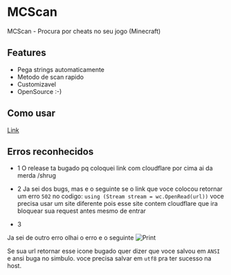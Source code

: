 # MCScan
MCScan - Procura por cheats no seu jogo (Minecraft)

## Features

* Pega strings automaticamente
* Metodo de scan rapido
* Customizavel
* OpenSource :-)

## Como usar

[Link](https://youtu.be/N6YrLmJJy98)

## Erros reconhecidos

* 1
O release ta bugado pq coloquei link com cloudflare por cima ai da merda /shrug

* 2
Ja sei dos bugs, mas e o seguinte se o link que voce colocou retornar um erro `502` no codigo: `using (Stream stream = wc.OpenRead(url))` voce precisa usar um site diferente pois esse site contem cloudflare que ira bloquear sua request antes mesmo de entrar

* 3

Ja sei de outro erro olhai o erro e o seguinte 
![Print](https://i.imgur.com/7UYKuta.png)

Se sua url retornar esse icone bugado quer dizer que voce salvou em `ANSI` e ansi buga no simbulo. voce precisa salvar em `utf8` pra ter sucesso na host.
